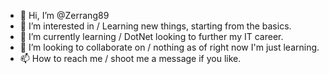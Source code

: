 - 👋 Hi, I’m @Zerrang89
- 👀 I’m interested in / Learning new things, starting from the basics.
- 🌱 I’m currently learning / DotNet looking to further my IT career. 
- 💞️ I’m looking to collaborate on / nothing as of right now I'm just learning.
- 📫 How to reach me / shoot me a message if you like.

<!---
Zerrang89/Zerrang89 is a ✨ special ✨ repository because its `README.md` (this file) appears on your GitHub profile.
You can click the Preview link to take a look at your changes.
--->
